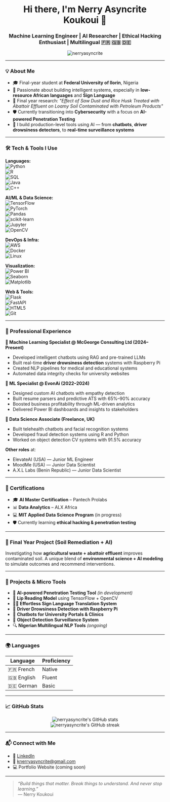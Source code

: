 <h1 align="center">Hi there, I'm Nerry Asyncrite Koukoui 👋</h1>
<h3 align="center">Machine Learning Engineer | AI Researcher | Ethical Hacking Enthusiast | Multilingual 🇫🇷 🇬🇧 🇩🇪</h3>

<p align="center">
  <img src="https://komarev.com/ghpvc/?username=Nerry-AXL&label=Profile%20views&color=0e75b6&style=flat" alt="nerryasyncrite" />
</p>

---

### 💡 About Me

- 🎓 Final-year student at **Federal University of Ilorin**, Nigeria  
- 🤖 Passionate about building intelligent systems, especially in **low-resource African languages** and **Sign Language**  
- 🔬 Final year research: *"Effect of Saw Dust and Rice Husk Treated with Abattoir Effluent on Loamy Soil Contaminated with Petroleum Products"*
- 🛡️ Currently transitioning into **Cybersecurity** with a focus on **AI-powered Penetration Testing**
- 🧠 I build production-level tools using AI — from **chatbots**, **driver drowsiness detectors**, to **real-time surveillance systems**

---

### 🛠️ Tech & Tools I Use

**Languages:**  
![Python](https://img.shields.io/badge/-Python-05122A?style=flat&logo=python)  
![R](https://img.shields.io/badge/-R-276DC3?style=flat&logo=r)  
![SQL](https://img.shields.io/badge/-SQL-4479A1?style=flat&logo=MySQL)  
![Java](https://img.shields.io/badge/-Java-007396?style=flat&logo=java)  
![C++](https://img.shields.io/badge/-C++-00599C?style=flat&logo=cplusplus)  

**AI/ML & Data Science:**  
![TensorFlow](https://img.shields.io/badge/-TensorFlow-FF6F00?style=flat&logo=tensorflow)  
![PyTorch](https://img.shields.io/badge/-PyTorch-EE4C2C?style=flat&logo=pytorch)  
![Pandas](https://img.shields.io/badge/-Pandas-150458?style=flat&logo=pandas)  
![scikit-learn](https://img.shields.io/badge/-Scikit--Learn-F7931E?style=flat&logo=scikit-learn)  
![Jupyter](https://img.shields.io/badge/-Jupyter-F37626?style=flat&logo=jupyter)  
![OpenCV](https://img.shields.io/badge/-OpenCV-5C3EE8?style=flat&logo=opencv)

**DevOps & Infra:**  
![AWS](https://img.shields.io/badge/-AWS-232F3E?style=flat&logo=amazon-aws)  
![Docker](https://img.shields.io/badge/-Docker-2496ED?style=flat&logo=docker)  
![Linux](https://img.shields.io/badge/-Linux-FCC624?style=flat&logo=linux)

**Visualization:**  
![Power BI](https://img.shields.io/badge/-Power%20BI-F2C811?style=flat&logo=powerbi)  
![Seaborn](https://img.shields.io/badge/-Seaborn-3776AB?style=flat&logo=python)  
![Matplotlib](https://img.shields.io/badge/-Matplotlib-008080?style=flat&logo=python)

**Web & Tools:**  
![Flask](https://img.shields.io/badge/-Flask-000000?style=flat&logo=flask)  
![FastAPI](https://img.shields.io/badge/-FastAPI-009688?style=flat&logo=fastapi)  
![HTML5](https://img.shields.io/badge/-HTML5-E34F26?style=flat&logo=html5)  
![Git](https://img.shields.io/badge/-Git-F05032?style=flat&logo=git)

---

### 💼 Professional Experience

**🔸 Machine Learning Specialist @ McGeorge Consulting Ltd (2024–Present)**  
- Developed intelligent chatbots using RAG and pre-trained LLMs  
- Built real-time **driver drowsiness detection** systems with Raspberry Pi  
- Created NLP pipelines for medical and educational systems  
- Automated data integrity checks for university websites

**🔸 ML Specialist @ EvonAi (2022–2024)**  
- Designed custom AI chatbots with empathy detection  
- Built resume parsers and predictive ATS with 65%–90% accuracy  
- Boosted business profitability through ML-driven analytics  
- Delivered Power BI dashboards and insights to stakeholders  

**🔸 Data Science Associate (Freelance, UK)**  
- Built telehealth chatbots and facial recognition systems  
- Developed fraud detection systems using R and Python  
- Worked on object detection CV systems with 91.5% accuracy  

**Other roles** at:
- ElevateAI (USA) — Junior ML Engineer  
- MoodMe (USA) — Junior Data Scientist  
- A.X.L Labs (Benin Republic) — Junior Data Scientist

---

### 📜 Certifications

- 🎓 **AI Master Certification** – Pantech Prolabs  
- 📊 **Data Analytics** – ALX Africa  
- 💻 **MIT Applied Data Science Program** (in progress)  
- 🛡️ Currently learning **ethical hacking & penetration testing**

---

### 🧪 Final Year Project (Soil Remediation + AI)

Investigating how **agricultural waste + abattoir effluent** improves contaminated soil. A unique blend of **environmental science + AI modeling** to simulate outcomes and recommend interventions.

---

### 🚀 Projects & Micro Tools

- 🔐 **AI-powered Penetration Testing Tool** *(in development)*  
- 📸 **Lip Reading Model** using TensorFlow + OpenCV  
- 🤟🏾 **Effortless Sign Language Translation System**  
- 🧠 **Driver Drowsiness Detection with Raspberry Pi**  
- 💬 **Chatbots for University Portals & Clinics**  
- 🔎 **Object Detection Surveillance System**  
- 🔍 **Nigerian Multilingual NLP Tools** *(ongoing)*

---

### 🌍 Languages

| Language | Proficiency |
|----------|-------------|
| 🇫🇷 French | Native |
| 🇬🇧 English | Fluent |
| 🇩🇪 German | Basic |

---

### 📈 GitHub Stats

<p align="center">
  <img src="https://github-readme-stats.vercel.app/api?username=Nerry-AXL&show_icons=true&theme=radical" alt="nerryasyncrite's GitHub stats" />
  <br />
  <img src="https://github-readme-streak-stats.herokuapp.com/?user=Nerry-AXL&theme=dark" alt="nerryasyncrite's GitHub streak" />
</p>

---

### 📬 Connect with Me

- 🔗 [LinkedIn](https://www.linkedin.com/in/nerry-koukoui/)
- 📧 knerryasyncrite@gmail.com  
- 💻 Portfolio Website (coming soon)

---

> _“Build things that matter. Break things to understand. And never stop learning.”_  
— Nerry Koukoui

